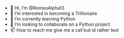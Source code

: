 - 👋 Hi, I’m @RomeoAlpha13
- 👀 I’m interested in becoming a Trillionaire
- 🌱 I’m currently learning Python
- 💞️ I’m looking to collaborate on a Python project
- 📫 How to reach me give me a call but id rather text

<!---
RomeoAlpha13/RomeoAlpha13 is a ✨ special ✨ repository because its `README.md` (this file) appears on your GitHub profile.
You can click the Preview link to take a look at your changes.
--->
